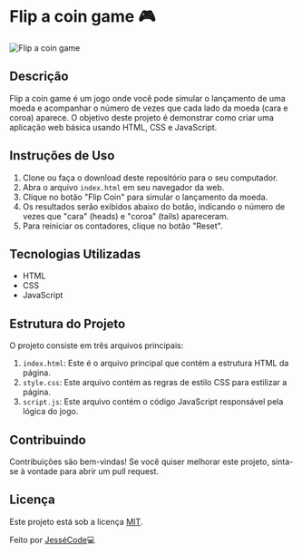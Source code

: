 # Flip a coin game 🎮
![Flip a coin game](https://github.com/jesseprogran/Flip-a-Coin-Game/assets/113396724/9b072e75-0023-4bbd-ade9-7ece6263411f
)

## Descrição
Flip a coin game é um jogo onde você pode simular o lançamento de uma moeda e acompanhar o número de vezes que cada lado da moeda (cara e coroa) aparece. O objetivo deste projeto é demonstrar como criar uma aplicação web básica usando HTML, CSS e JavaScript.

## Instruções de Uso
1. Clone ou faça o download deste repositório para o seu computador.
2. Abra o arquivo `index.html` em seu navegador da web.
3. Clique no botão "Flip Coin" para simular o lançamento da moeda.
4. Os resultados serão exibidos abaixo do botão, indicando o número de vezes que "cara" (heads) e "coroa" (tails) apareceram.
5. Para reiniciar os contadores, clique no botão "Reset".

## Tecnologias Utilizadas
- HTML
- CSS
- JavaScript

## Estrutura do Projeto
O projeto consiste em três arquivos principais:

1. `index.html`: Este é o arquivo principal que contém a estrutura HTML da página.
2. `style.css`: Este arquivo contém as regras de estilo CSS para estilizar a página.
3. `script.js`: Este arquivo contém o código JavaScript responsável pela lógica do jogo.

## Contribuindo
Contribuições são bem-vindas! Se você quiser melhorar este projeto, sinta-se à vontade para abrir um pull request.

## Licença
Este projeto está sob a licença [MIT](https://opensource.org/licenses/MIT).

Feito por [JesséCode](https://github.com/jesseprogran)💻
